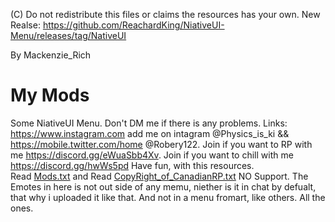 (C) Do not redistribute this files or claims the resources has your own. 
New Realse: https://github.com/ReachardKing/NiativeUI-Menu/releases/tag/NativeUI

By Mackenzie_Rich
# My Mods
Some  NiativeUI Menu.
Don't  DM me if there is any problems.
Links:
https://www.instagram.com add me on intagram @Physics_is_ki &&
https://mobile.twitter.com/home @Robery122.
Join if you want to RP with me  https://discord.gg/eWuaSbb4Xv.
Join if you want to chill with me https://discord.gg/hwWs5pd
Have fun, with this resources.  
 Read [Mods.txt](https://github.com/ReachardKing/NiativeUI-Menu/files/6345803/Mods.txt) and 
Read [CopyRight_of_CanadianRP.txt](https://github.com/ReachardKing/NiativeUI-Menu/files/6345809/CopyRight_of_CanadianRP.txt)
NO Support. 
 The Emotes in here is not out side of any memu, niether is it in chat by defualt, that why i uploaded it like that. And not in a menu fromart, like others. 
All the ones.
